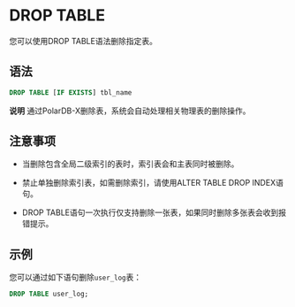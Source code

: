 DROP TABLE 
===============================

您可以使用DROP TABLE语法删除指定表。

语法 
-----------------------

```sql
DROP TABLE [IF EXISTS] tbl_name
```


**说明** 通过PolarDB-X删除表，系统会自动处理相关物理表的删除操作。

注意事项 
-------------------------

* 当删除包含全局二级索引的表时，索引表会和主表同时被删除。

* 禁止单独删除索引表，如需删除索引，请使用ALTER TABLE DROP INDEX语句。

* DROP TABLE语句一次执行仅支持删除一张表，如果同时删除多张表会收到报错提示。




示例 
-----------------------

您可以通过如下语句删除`user_log`表：

```sql
DROP TABLE user_log;
```


